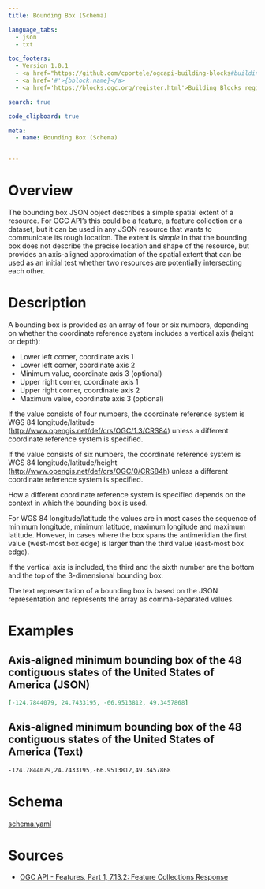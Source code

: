 ```yaml
---
title: Bounding Box (Schema)

language_tabs:
  - json
  - txt

toc_footers:
  - Version 1.0.1
  - <a href="https://github.com/cportele/ogcapi-building-blocks#building-block-maturity">Maturity</a>: Mature
  - <a href='#'>{bblock.name}</a>
  - <a href='https://blocks.ogc.org/register.html'>Building Blocks register</a>

search: true

code_clipboard: true

meta:
  - name: Bounding Box (Schema)


---
```


# Overview

The bounding box JSON object describes a simple spatial extent of a resource. For OGC API’s this could be a feature, a feature collection or a dataset, but it can be used in any JSON resource that wants to communicate its rough location. The extent is <i>simple</i> in that the bounding box does not describe the precise location and shape of the resource, but provides an axis-aligned approximation of the spatial extent that can be used as an initial test whether two resources are potentially intersecting each other.

# Description

A bounding box is provided as an array of four or six numbers, depending on whether the coordinate reference system includes a vertical axis (height or depth):

* Lower left corner, coordinate axis 1
* Lower left corner, coordinate axis 2
* Minimum value, coordinate axis 3 (optional)
* Upper right corner, coordinate axis 1
* Upper right corner, coordinate axis 2
* Maximum value, coordinate axis 3 (optional)

If the value consists of four numbers, the coordinate reference system is WGS 84 longitude/latitude (http://www.opengis.net/def/crs/OGC/1.3/CRS84) unless a different coordinate reference system is specified.

If the value consists of six numbers, the coordinate reference system is WGS 84 longitude/latitude/height (http://www.opengis.net/def/crs/OGC/0/CRS84h) unless a different coordinate reference system is specified.

How a different coordinate reference system is specified depends on the context in which the bounding box is used.

For WGS 84 longitude/latitude the values are in most cases the sequence of minimum longitude, minimum latitude, maximum longitude and maximum latitude. However, in cases where the box spans the antimeridian the first value (west-most box edge) is larger than the third value (east-most box edge).

If the vertical axis is included, the third and the sixth number are the bottom and the top of the 3-dimensional bounding box.

The text representation of a bounding box is based on the JSON representation and represents the array as comma-separated values.


# Examples

## Axis-aligned minimum bounding box of the 48 contiguous states of the United States of America (JSON)
```json
[-124.7844079, 24.7433195, -66.9513812, 49.3457868]

```
## Axis-aligned minimum bounding box of the 48 contiguous states of the United States of America (Text)
```txt
-124.7844079,24.7433195,-66.9513812,49.3457868
```
# Schema

[schema.yaml](https://avillar.github.io/bblocks/geo/common/data_types/bounding_box/schema.yaml)
# Sources

* [OGC API - Features, Part 1, 7.13.2: Feature Collections Response](http://www.opengis.net/doc/IS/ogcapi-features-1/1.0#_response_4)
